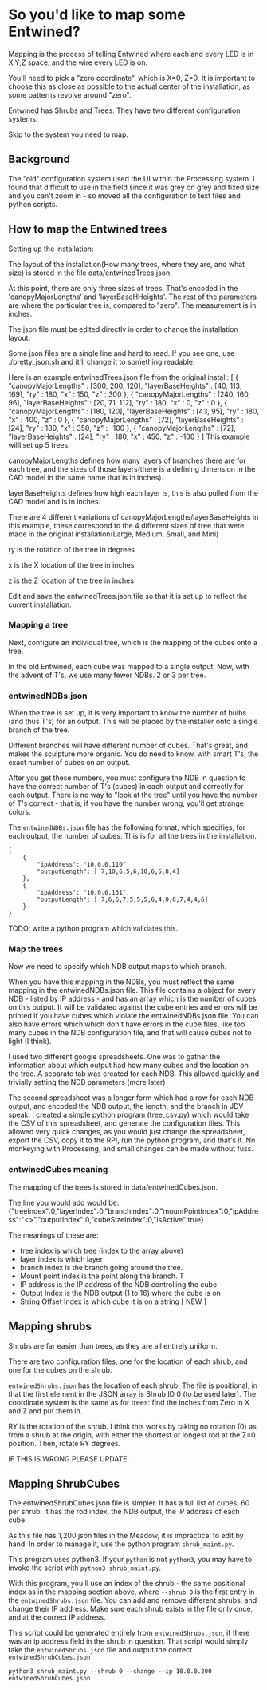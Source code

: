 # So you'd like to map some Entwined?

Mapping is the process of telling Entwined where each and every LED is in X,Y,Z
space, and the wire every LED is on.

You'll need to pick a "zero coordinate", which is X=0, Z=0. It is important
to choose this as close as possible to the actual center of the installation,
as some patterns revolve around "zero".

Entwined has Shrubs and Trees. They have two different configuration systems.

Skip to the system you need to map.

## Background

The "old" configuration system used the UI within the Processing system. I found that difficult to use in the field
since it was grey on grey and fixed size and you can't zoom in - so moved all the configuration
to text files and python scripts.

## How to map the Entwined trees

Setting up the installation:

The layout of the installation(How many trees, where they are, and what size)
is stored in the file data/entwinedTrees.json. 

At this point, there are only three sizes of trees. That's encoded in the
'canopyMajorLengths' and 'layerBaseHHeights'. The rest of the parameters
are where the particular tree is, compared to "zero". The measurement is 
in inches.

The json file must be edited directly in order to change the installation layout. 

Some json files are a single line and hard to read. If you see one, use ./pretty_json.sh <filename> and
it'll change it to something readable.

Here is an example entwinedTrees.json file from the original install:
[
	{
		"canopyMajorLengths" : [300, 200, 120],
		"layerBaseHeights" : [40, 113, 169],
		"ry" : 180,
		"x" : 150,
		"z" : 300
	},
	{
		"canopyMajorLengths" : [240, 160, 96],
		"layerBaseHeights" : [20, 71, 112],
		"ry" : 180,
		"x" : 0,
		"z" : 0
	},
	{
		"canopyMajorLengths" : [180, 120],
		"layerBaseHeights" : [43, 95],
		"ry" : 180,
		"x" : 400,
		"z" : 0
	},
	{
		"canopyMajorLengths" : [72],
		"layerBaseHeights" : [24],
		"ry" : 180,
		"x" : 350,
		"z" : -100
	},
	{
		"canopyMajorLengths" : [72],
		"layerBaseHeights" : [24],
		"ry" : 180,
		"x" : 450,
		"z" : -100
	}
]
This example willl set up 5 trees. 

canopyMajorLengths defines how many layers of branches there are for each tree, and the sizes of those layers(there is a defining dimension in the CAD model in the same name that is in inches).

layerBaseHeights defines how high each layer is, this is also pulled from the CAD model and is in inches.

There are 4 different variations of canopyMajorLengths/layerBaseHeights in this example, these correspond to the 4 different sizes of  tree that were made in the original installation(Large, Medium, Small, and Mini)

ry is the rotation of the tree in degrees

x is the X location of the tree in inches

z is the Z location of the tree in inches

Edit and save the entwinedTrees.json file so that it is set up to reflect the current installation.

### Mapping a tree

Next, configure an individual tree, which is the mapping of the cubes onto a tree.

In the old Entwined, each cube was mapped to a single output. Now, with the advent of T's, we use
many fewer NDBs. 2 or 3 per tree.

### entwinedNDBs.json

When the tree is set up, it is very important to know the number of bulbs (and thus T's) for an output. This
will be placed by the installer onto a single branch of the tree.

Different branches will have different number of cubes. That's great, and makes the sculpture
more organic. You do need to know, with smart T's, the exact number of cubes on an output.

After you get these numbers, you must configure the NDB in question to have the correct number of T's (cubes) in each output and correctly for each output. There is no way to "look at the tree" until you
have the number of T's correct - that is, if you have the number wrong, you'll get strange
colors.

The `entwinedNDBs.json` file has the following format, which specifies, for each output,
the number of cubes. This is for all the trees in the installation.

```
[
    {
        "ipAddress": "10.0.0.110",
        "outputLength": [ 7,10,6,5,6,10,6,5,8,4]
    },
    {
        "ipAddress": "10.0.0.131",
        "outputLength": [ 7,6,6,7,5,5,5,6,4,0,6,7,4,4,6]
    }
}
```

TODO: write a python program which validates this.

### Map the trees

Now we need to specify which NDB output maps to which branch.

When you have this mapping in the NDBs, you must reflect the same mapping in the entwinedNDBs.json file.
This file contains a object for every NDB - listed by IP address - and has an array which is
the number of cubes on this output. It will be validated against the cube entries and errors will be printed if you have cubes which violate the entwinedNDBs.json file. You can also have errors which
which don't have errors in the cube files, like too many cubes in the NDB configuration file,
and that will cause cubes not to light (I think).

I used two different google spreadsheets. One was to gather the information
about which output had how many cubes and the location on the tree.
A separate tab was created for each NDB. This allowed quickly and trivially
setting the NDB parameters (more later)

The second spreadsheet was a longer form which had a row for each NDB output, and encoded
the NDB output, the length, and the branch in JDV-speak. I created a simple python
program (tree_csv.py) which would take the CSV of this spreadsheet, and generate the configuration files. This allowed very quick changes, as you would just change the 
spreadsheet, export the CSV, copy it to the RPI, run the python program, and that's
it. No monkeying with Processing, and small changes can be made without fuss.

### entwinedCubes meaning

The mapping of the trees is stored in data/entwinedCubes.json. 

The line you would add would be:
{"treeIndex":0,"layerIndex":0,"branchIndex":0,"mountPointIndex":0,"ipAddress":"<<new IP address>>","outputIndex":0,"cubeSizeIndex":0,"isActive":true}

The meanings of these are:
- tree index is which tree (index to the array above)
- layer index is which layer
- branch index is the branch going around the tree.
- Mount point index is the point along the branch. T
- IP address is the IP address of the NDB controlling the cube
- Output Index is the NDB output (1 to 16) where the cube is on
- String Offset Index is which cube it is on a string [ NEW ]  

## Mapping shrubs

Shrubs are far easier than trees, as they are all entirely uniform.

There are two configuration files, one for the location of each shrub,
and one for the cubes on the shrub.

`entwinedShrubs.json` has the location of each shrub. The file is positional,
in that the first element in the JSON array is Shrub ID 0 (to be used later).
The coordinate system is the same as for trees: find the inches from
Zero in X and Z and put them in.

RY is the rotation of the shrub. I think this works by taking no rotation (0)
as from a shrub at the origin, with either the shortest or longest rod at the Z=0
position. Then, rotate RY degrees.

IF THIS IS WRONG PLEASE UPDATE.

## Mapping ShrubCubes

The entwinedShrubCubes.json file is simpler. It has a full list of cubes, 60 per shrub.
It has the rod index, the NDB output, the IP address of each cube.

As this file has 1,200 json files in the Meadow, it is impractical to edit by hand.
In order to manage it, use the python program `shrub_maint.py`.

This program uses python3. If your `python` is not `python3`, you may have to invoke
the script with `python3 shrub_maint.py`. 

With this program, you'll use an index of the shrub - the same positional index as in the
mapping section above, where `--shrub 0` is the first entry in the `entwinedShrubs.json` file.
You can add and remove different shrubs, and change their IP address. Make sure 
each shrub exists in the file only once, and at the correct IP address.

This script could be generated entirely from `entwinedShrubs.json`, if there was an
ip address field in the shrub in question. That script would simply 
take the `entwinedShrubs.json`
file and output the correct` entwinedShrubCubes.json`

```
python3 shrub_maint.py --shrub 0 --change --ip 10.0.0.200 entwinedShrubCubes.json
```